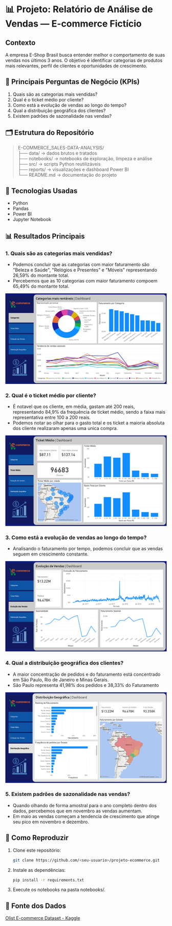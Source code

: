 # 📊 Projeto: Relatório de Análise de Vendas — E-commerce Fictício

## Contexto

A empresa E-Shop Brasil busca entender melhor o comportamento de suas vendas nos últimos 3 anos. O objetivo é identificar categorias de produtos mais relevantes, perfil de clientes e oportunidades de crescimento.

## 📌 Principais Perguntas de Negócio (KPIs)

1. Quais são as categorias mais vendidas?
2. Qual é o ticket médio por cliente?
3. Como está a evolução de vendas ao longo do tempo?
4. Qual a distribuição geográfica dos clientes?
5. Existem padrões de sazonalidade nas vendas?

## 🗂 Estrutura do Repositório
> E-COMMERCE_SALES-DATA-ANALYSIS/ <br />
> ├── data/ -> dados brutos e tratados <br />
> ├── notebooks/ -> notebooks de exploração, limpeza e análise <br />
> ├── src/ -> scripts Python reutilizáveis <br />
> ├── reports/ -> visualizações e dashboard Power BI <br />
> └── README.md -> documentação do projeto <br />

## 🔧 Tecnologias Usadas
- Python
- Pandas
- Power BI
- Jupyter Notebook

## 📊 Resultados Principais

### 1. Quais são as categorias mais vendidas? 
- Podemos concluir que as categorias com maior faturamento são "Beleza e Saúde", "Relógios e Presentes" e "Móveis" representando 26,59% do montante total. 
- Percebemos que as 10 categorias com maior faturamento compoem 65,49% do montante total.
<img src="reports/figures/categorias_00.png" alt="Description of image">

### 2. Qual é o ticket médio por cliente?
- É notavel que os cliente, em média, gastam até 200 reais, representando 84,9% da frequência de ticket médio, sendo a faixa mais representativa entre 100 a 200 reais.
- Podemos notar ao olhar para o gasto total e os ticket a maioria absoluta dos cliente realizaram apenas uma unica compra.
<img src="reports/figures/ticket_medio_00.png" alt="Description of image">

### 3. Como está a evolução de vendas ao longo do tempo?
- Analisando o faturamento por tempo, podemos concluir que as vendas seguem em crescimento constante.
<img src="reports/figures/evolucao_vendas_00.png" alt="Description of image">

### 4. Qual a distribuição geográfica dos clientes?
- A maior concentração de pedidos e do faturamento está concentrado em São Paulo, Rio de Janeiro e Minas Gerais.
- São Paulo representa 41,98% dos pedidos e 38,33% do Faturamento
<img src="reports/figures/distribuicao_geografica_00.png" alt="Description of image">

### 5. Existem padrões de sazonalidade nas vendas?
- Quando olhando de forma amostral para o ano completo dentro dos dados, percebemos que em novembro as vendas aumentam.
- Em maio as vendas começam a tendencia de crescimento que atinge seu pico em novembro e dezembro.

## 🚀 Como Reproduzir
1. Clone este repositório:
   ```bash
   git clone https://github.com/<seu-usuario>/projeto-ecommerce.git

2. Instale as dependências:
    ```bash
    pip install -r requirements.txt

3. Execute os notebooks na pasta notebooks/.

## 📌 Fonte dos Dados

[Olist E-commerce Dataset - Kaggle](https://www.kaggle.com/datasets/olistbr/brazilian-ecommerce)

